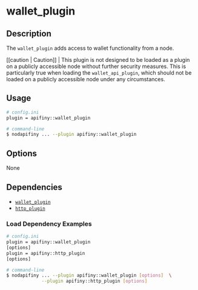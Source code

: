 # wallet_plugin

## Description

The `wallet_plugin` adds access to wallet functionality from a node.

[[caution | Caution]]
| This plugin is not designed to be loaded as a plugin on a publicly accessible node without further security measures. This is particularly true when loading the `wallet_api_plugin`, which should not be loaded on a publicly accessible node under any circumstances.

## Usage

```sh
# config.ini
plugin = apifiny::wallet_plugin

# command-line
$ nodapifiny ... --plugin apifiny::wallet_plugin
```

## Options

None

## Dependencies

* [`wallet_plugin`](../wallet_plugin/index.md)
* [`http_plugin`](../http_plugin/index.md)

### Load Dependency Examples

```sh
# config.ini
plugin = apifiny::wallet_plugin
[options]
plugin = apifiny::http_plugin
[options]

# command-line
$ nodapifiny ... --plugin apifiny::wallet_plugin [options]  \
             --plugin apifiny::http_plugin [options]
```
